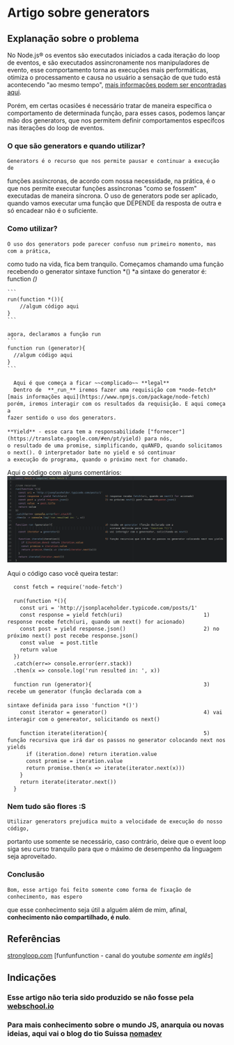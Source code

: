 # Artigo sobre generators

## Explanação sobre o problema
  No Node.js® os eventos são executados iniciados a cada iteração do loop de eventos,
  e são executados assincronamente nos manipuladores de evento, esse comportamento
  torna as execuções mais performáticas, otimiza o processamento e causa no usuário a
  sensação de que tudo está acontecendo "ao mesmo tempo", [mais informações podem ser
  encontradas aqui](https://www.tutorialspoint.com/nodejs/nodejs_event_loop.htm).

  Porém, em certas ocasiões é necessário tratar de maneira específica o
  comportamento de determinada função, para esses casos, podemos lançar mão dos
  generators, que nos permitem definir comportamentos específcos nas iterações do
  loop de eventos.

### O que são generators e quando utilizar?
    Generators é o recurso que nos permite pausar e continuar a execução de
  funções assíncronas, de acordo com nossa necessidade, na prática, é o que
  nos permite executar funções assíncronas "como se fossem" executadas de maneira
  síncrona.
    O uso de generators pode ser aplicado, quando vamos executar uma função que
  DEPENDE da resposta de outra e só encadear não é o suficiente.

### Como utilizar?
    O uso dos generators pode parecer confuso num primeiro momento, mas com a prática,
  como tudo na vida, fica bem tranquilo.
    Começamos chamando uma função recebendo o generator sintaxe function \*()
    *a sintaxe do generator é: function *()*

    ```
    run(function *()){
        //algum código aqui
    }
    ```

    agora, declaramos a função run
    ```    
    function run (generator){                
      //algum código aqui
    }
    ```

      Aqui é que começa a ficar ~~complicado~~ **legal**
      Dentro de  **_run_** iremos fazer uma requisição com *node-fetch*[mais informações aqui](https://www.npmjs.com/package/node-fetch)
    porém, iremos interagir com os resultados da requisição. E aqui começa a
    fazer sentido o uso dos generators.

    **Yield** - esse cara tem a responsabilidade ["fornecer"](https://translate.google.com/#en/pt/yield) para nós,
    o resultado de uma promise, simplificando, quANFD, quando solicitamos o next(). O interpretador bate no yield e só continuar
    a execução do programa, quando o próximo next for chamado.

  Aqui o código com alguns comentários:
  ![alt text](./img/codigo.png "Código Generators")

  Aqui o código caso você queira testar:
  ```
    const fetch = require('node-fetch')

    run(function *(){
      const uri = 'http://jsonplaceholder.typicode.com/posts/1'
      const response = yield fetch(uri)                          1) response recebe fetch(uri, quando um next() for acionado)
      const post = yield response.json()                         2) no próximo next() post recebe response.json()
      const value  = post.title
      return value
    })
    .catch(err=> console.error(err.stack))
    .then(x => console.log('run resulted in: ', x))

    function run (generator){                                    3) recebe um generator (função declarada com a
                                                                    sintaxe definida para isso 'function *()')
      const iterator = generator()                               4) vai interagir com o genereator, solicitando os next()

      function iterate(iteration){                               5) função recursiva que irá dar os passos no generator colocando next nos yields
        if (iteration.done) return iteration.value
        const promise = iteration.value
        return promise.then(x => iterate(iterator.next(x)))
      }
      return iterate(iterator.next())
    }  
  ```


### Nem tudo são flores :S
    Utilizar generators prejudica muito a velocidade de execução do nosso código,
  portanto use somente se necessário, caso contrário, deixe que o event loop siga
  seu curso tranquilo para que o máximo de desempenho da linguagem seja aproveitado.


### Conclusão
    Bom, esse artigo foi feito somente como forma de fixação de conhecimento, mas espero
  que esse conhecimento seja útil a alguém além de mim, afinal, **conhecimento não compartilhado, é nulo**.


## Referências
[strongloop.com](https://strongloop.com/strongblog/how-to-generators-node-js-yield-use-cases/)
[funfunfunction - canal do youtube _somente em inglês_]

## Indicações
  ### Esse artigo não teria sido produzido se não fosse pela [webschool.io](https://www.youtube.com/channel/UCKdo1RaF8gzfhvkOdZv_ojg)
  ### Para mais conhecimento sobre o mundo JS, anarquia ou novas ideias, aqui vai o blog do tio Suissa [nomadev](http://nomadev.com.br/)
